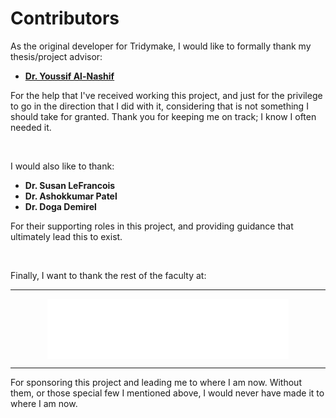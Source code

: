 # Contributors

As the original developer for Tridymake, I would like to formally thank my thesis/project advisor:

* [**Dr. Youssif Al-Nashif**](https://github.com/ybalnashif)

For the help that I've received working this project, and just for the privilege to go in the direction that I did with it, considering that is not something I should take for granted. Thank you for keeping me on track; I know I often needed it.

<br>

I would also like to thank:

* **Dr. Susan LeFrancois**
* **Dr. Ashokkumar Patel**
* **Dr. Doga Demirel**

For their supporting roles in this project, and providing guidance that ultimately lead this to exist.

<br>

Finally, I want to thank the rest of the faculty at:

---

<p align="center">
    <img align="center" src="img/flpoly.svg">
</p>

---

For sponsoring this project and leading me to where I am now. Without them, or those special few I mentioned above, I would never have made it to where I am now.